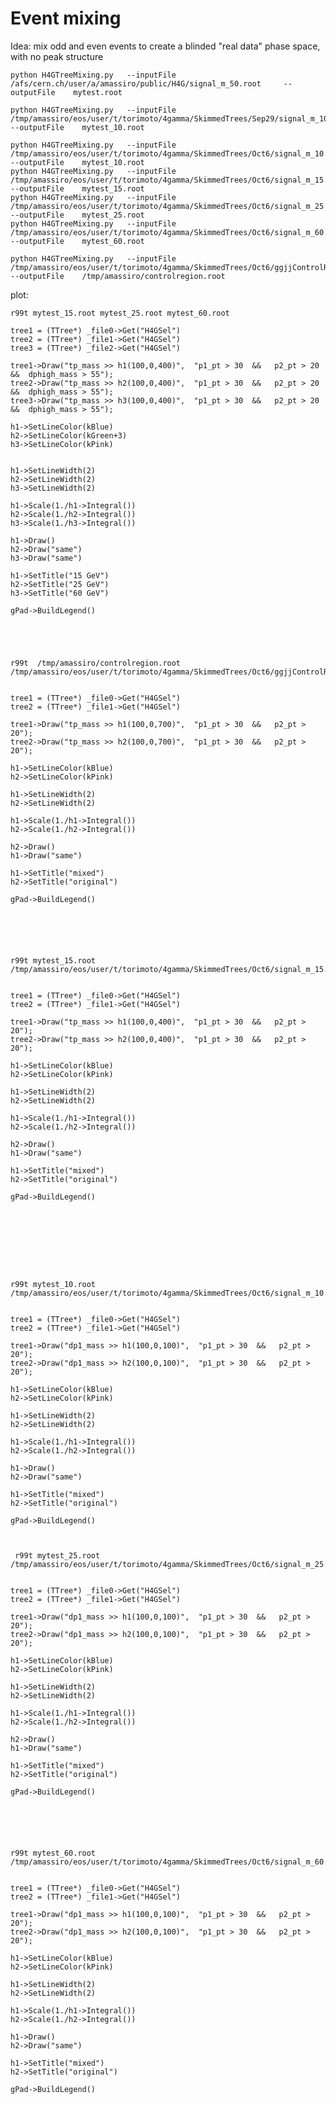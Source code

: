 Event mixing
====

Idea: mix odd and even events to create a blinded "real data" phase space, with no peak structure

    python H4GTreeMixing.py   --inputFile /afs/cern.ch/user/a/amassiro/public/H4G/signal_m_50.root     --outputFile    mytest.root
    
    python H4GTreeMixing.py   --inputFile /tmp/amassiro/eos/user/t/torimoto/4gamma/SkimmedTrees/Sep29/signal_m_10.root     --outputFile    mytest_10.root

    python H4GTreeMixing.py   --inputFile /tmp/amassiro/eos/user/t/torimoto/4gamma/SkimmedTrees/Oct6/signal_m_10.root     --outputFile    mytest_10.root
    python H4GTreeMixing.py   --inputFile /tmp/amassiro/eos/user/t/torimoto/4gamma/SkimmedTrees/Oct6/signal_m_15.root     --outputFile    mytest_15.root
    python H4GTreeMixing.py   --inputFile /tmp/amassiro/eos/user/t/torimoto/4gamma/SkimmedTrees/Oct6/signal_m_25.root     --outputFile    mytest_25.root
    python H4GTreeMixing.py   --inputFile /tmp/amassiro/eos/user/t/torimoto/4gamma/SkimmedTrees/Oct6/signal_m_60.root     --outputFile    mytest_60.root
    
    python H4GTreeMixing.py   --inputFile /tmp/amassiro/eos/user/t/torimoto/4gamma/SkimmedTrees/Oct6/ggjjControlRegion.root    --outputFile    /tmp/amassiro/controlregion.root
    
    
    
plot:
    
    r99t mytest_15.root mytest_25.root mytest_60.root 

    tree1 = (TTree*) _file0->Get("H4GSel")
    tree2 = (TTree*) _file1->Get("H4GSel")
    tree3 = (TTree*) _file2->Get("H4GSel")
    
    tree1->Draw("tp_mass >> h1(100,0,400)",  "p1_pt > 30  &&   p2_pt > 20  &&  dphigh_mass > 55");
    tree2->Draw("tp_mass >> h2(100,0,400)",  "p1_pt > 30  &&   p2_pt > 20  &&  dphigh_mass > 55");
    tree3->Draw("tp_mass >> h3(100,0,400)",  "p1_pt > 30  &&   p2_pt > 20  &&  dphigh_mass > 55");
    
    h1->SetLineColor(kBlue)
    h2->SetLineColor(kGreen+3)
    h3->SetLineColor(kPink)
    
    
    h1->SetLineWidth(2)
    h2->SetLineWidth(2)
    h3->SetLineWidth(2)
    
    h1->Scale(1./h1->Integral())
    h2->Scale(1./h2->Integral())
    h3->Scale(1./h3->Integral())
    
    h1->Draw()
    h2->Draw("same")
    h3->Draw("same")
    
    h1->SetTitle("15 GeV")
    h2->SetTitle("25 GeV")
    h3->SetTitle("60 GeV")
    
    gPad->BuildLegend()
    
    
    
    
    
    r99t  /tmp/amassiro/controlregion.root  /tmp/amassiro/eos/user/t/torimoto/4gamma/SkimmedTrees/Oct6/ggjjControlRegion.root
    
    
    tree1 = (TTree*) _file0->Get("H4GSel")
    tree2 = (TTree*) _file1->Get("H4GSel")
    
    tree1->Draw("tp_mass >> h1(100,0,700)",  "p1_pt > 30  &&   p2_pt > 20");
    tree2->Draw("tp_mass >> h2(100,0,700)",  "p1_pt > 30  &&   p2_pt > 20");
    
    h1->SetLineColor(kBlue)
    h2->SetLineColor(kPink)
        
    h1->SetLineWidth(2)
    h2->SetLineWidth(2)
    
    h1->Scale(1./h1->Integral())
    h2->Scale(1./h2->Integral())
    
    h2->Draw()
    h1->Draw("same")
    
    h1->SetTitle("mixed")
    h2->SetTitle("original")
    
    gPad->BuildLegend()


    
    
    
    
    r99t mytest_15.root  /tmp/amassiro/eos/user/t/torimoto/4gamma/SkimmedTrees/Oct6/signal_m_15.root
    
    
    tree1 = (TTree*) _file0->Get("H4GSel")
    tree2 = (TTree*) _file1->Get("H4GSel")
    
    tree1->Draw("tp_mass >> h1(100,0,400)",  "p1_pt > 30  &&   p2_pt > 20");
    tree2->Draw("tp_mass >> h2(100,0,400)",  "p1_pt > 30  &&   p2_pt > 20");
    
    h1->SetLineColor(kBlue)
    h2->SetLineColor(kPink)
        
    h1->SetLineWidth(2)
    h2->SetLineWidth(2)
    
    h1->Scale(1./h1->Integral())
    h2->Scale(1./h2->Integral())
    
    h2->Draw()
    h1->Draw("same")
    
    h1->SetTitle("mixed")
    h2->SetTitle("original")
    
    gPad->BuildLegend()


    
    
    
    
    
    
    
    r99t mytest_10.root  /tmp/amassiro/eos/user/t/torimoto/4gamma/SkimmedTrees/Oct6/signal_m_10.root
    
    
    tree1 = (TTree*) _file0->Get("H4GSel")
    tree2 = (TTree*) _file1->Get("H4GSel")
    
    tree1->Draw("dp1_mass >> h1(100,0,100)",  "p1_pt > 30  &&   p2_pt > 20");
    tree2->Draw("dp1_mass >> h2(100,0,100)",  "p1_pt > 30  &&   p2_pt > 20");
    
    h1->SetLineColor(kBlue)
    h2->SetLineColor(kPink)
        
    h1->SetLineWidth(2)
    h2->SetLineWidth(2)
    
    h1->Scale(1./h1->Integral())
    h2->Scale(1./h2->Integral())
    
    h1->Draw()
    h2->Draw("same")
    
    h1->SetTitle("mixed")
    h2->SetTitle("original")
    
    gPad->BuildLegend()
    
    
    
     r99t mytest_25.root  /tmp/amassiro/eos/user/t/torimoto/4gamma/SkimmedTrees/Oct6/signal_m_25.root
    
    
    tree1 = (TTree*) _file0->Get("H4GSel")
    tree2 = (TTree*) _file1->Get("H4GSel")
    
    tree1->Draw("dp1_mass >> h1(100,0,100)",  "p1_pt > 30  &&   p2_pt > 20");
    tree2->Draw("dp1_mass >> h2(100,0,100)",  "p1_pt > 30  &&   p2_pt > 20");
    
    h1->SetLineColor(kBlue)
    h2->SetLineColor(kPink)
        
    h1->SetLineWidth(2)
    h2->SetLineWidth(2)
    
    h1->Scale(1./h1->Integral())
    h2->Scale(1./h2->Integral())
    
    h2->Draw()
    h1->Draw("same")
    
    h1->SetTitle("mixed")
    h2->SetTitle("original")
    
    gPad->BuildLegend()
    
    
    
     
    
    
    r99t mytest_60.root  /tmp/amassiro/eos/user/t/torimoto/4gamma/SkimmedTrees/Oct6/signal_m_60.root
    
    
    tree1 = (TTree*) _file0->Get("H4GSel")
    tree2 = (TTree*) _file1->Get("H4GSel")
    
    tree1->Draw("dp1_mass >> h1(100,0,100)",  "p1_pt > 30  &&   p2_pt > 20");
    tree2->Draw("dp1_mass >> h2(100,0,100)",  "p1_pt > 30  &&   p2_pt > 20");
    
    h1->SetLineColor(kBlue)
    h2->SetLineColor(kPink)
        
    h1->SetLineWidth(2)
    h2->SetLineWidth(2)
    
    h1->Scale(1./h1->Integral())
    h2->Scale(1./h2->Integral())
    
    h1->Draw()
    h2->Draw("same")
    
    h1->SetTitle("mixed")
    h2->SetTitle("original")
    
    gPad->BuildLegend()
    
    
    
 